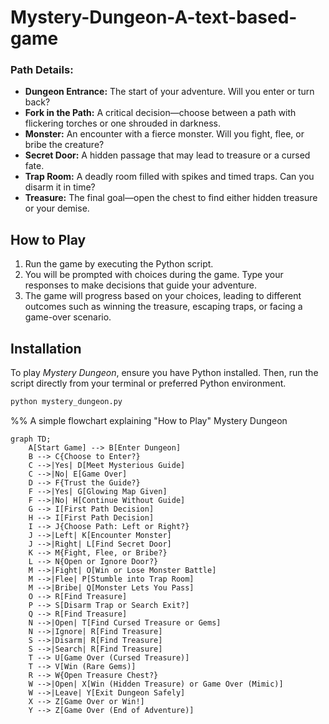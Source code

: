# Mystery-Dungeon-A-text-based-game


### Path Details:
- **Dungeon Entrance:** The start of your adventure. Will you enter or turn back?
- **Fork in the Path:** A critical decision—choose between a path with flickering torches or one shrouded in darkness.
- **Monster:** An encounter with a fierce monster. Will you fight, flee, or bribe the creature?
- **Secret Door:** A hidden passage that may lead to treasure or a cursed fate.
- **Trap Room:** A deadly room filled with spikes and timed traps. Can you disarm it in time?
- **Treasure:** The final goal—open the chest to find either hidden treasure or your demise.

## How to Play

1. Run the game by executing the Python script.
2. You will be prompted with choices during the game. Type your responses to make decisions that guide your adventure.
3. The game will progress based on your choices, leading to different outcomes such as winning the treasure, escaping traps, or facing a game-over scenario.

## Installation

To play *Mystery Dungeon*, ensure you have Python installed. Then, run the script directly from your terminal or preferred Python environment.

```bash
python mystery_dungeon.py
```


%% A simple flowchart explaining "How to Play" Mystery Dungeon

```memraid
graph TD;
    A[Start Game] --> B[Enter Dungeon]
    B --> C{Choose to Enter?}
    C -->|Yes| D[Meet Mysterious Guide]
    C -->|No| E[Game Over]
    D --> F{Trust the Guide?}
    F -->|Yes| G[Glowing Map Given]
    F -->|No| H[Continue Without Guide]
    G --> I[First Path Decision]
    H --> I[First Path Decision]
    I --> J{Choose Path: Left or Right?}
    J -->|Left| K[Encounter Monster]
    J -->|Right| L[Find Secret Door]
    K --> M{Fight, Flee, or Bribe?}
    L --> N{Open or Ignore Door?}
    M -->|Fight| O[Win or Lose Monster Battle]
    M -->|Flee| P[Stumble into Trap Room]
    M -->|Bribe| Q[Monster Lets You Pass]
    O --> R[Find Treasure]
    P --> S[Disarm Trap or Search Exit?]
    Q --> R[Find Treasure]
    N -->|Open| T[Find Cursed Treasure or Gems]
    N -->|Ignore| R[Find Treasure]
    S -->|Disarm| R[Find Treasure]
    S -->|Search| R[Find Treasure]
    T --> U[Game Over (Cursed Treasure)]
    T --> V[Win (Rare Gems)]
    R --> W{Open Treasure Chest?}
    W -->|Open| X[Win (Hidden Treasure) or Game Over (Mimic)]
    W -->|Leave| Y[Exit Dungeon Safely]
    X --> Z[Game Over or Win!]
    Y --> Z[Game Over (End of Adventure)]

